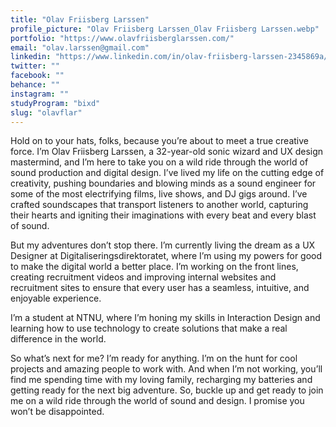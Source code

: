 ```yaml
---
title: "Olav Friisberg Larssen"
profile_picture: "Olav Friisberg Larssen_Olav Friisberg Larssen.webp"
portfolio: "https://www.olavfriisberglarssen.com/"
email: "olav.larssen@gmail.com"
linkedin: "https://www.linkedin.com/in/olav-friisberg-larssen-2345869a/"
twitter: ""
facebook: ""
behance: ""
instagram: ""
studyProgram: "bixd"
slug: "olavflar"
---
```


Hold on to your hats, folks, because you’re about to meet a true creative force. I’m Olav Friisberg Larssen, a 32-year-old sonic wizard and UX design mastermind, and I’m here to take you on a wild ride through the world of sound production and digital design. I’ve lived my life on the cutting edge of creativity, pushing boundaries and blowing minds as a sound engineer for some of the most electrifying films, live shows, and DJ gigs around. I’ve crafted soundscapes that transport listeners to another world, capturing their hearts and igniting their imaginations with every beat and every blast of sound.

But my adventures don’t stop there. I’m currently living the dream as a UX Designer at Digitaliseringsdirektoratet, where I’m using my powers for good to make the digital world a better place. I’m working on the front lines, creating recruitment videos and improving internal websites and recruitment sites to ensure that every user has a seamless, intuitive, and enjoyable experience.

I’m a student at NTNU, where I’m honing my skills in Interaction Design and learning how to use technology to create solutions that make a real difference in the world.

So what’s next for me? I’m ready for anything. I’m on the hunt for cool projects and amazing people to work with. And when I’m not working, you’ll find me spending time with my loving family, recharging my batteries and getting ready for the next big adventure. So, buckle up and get ready to join me on a wild ride through the world of sound and design. I promise you won’t be disappointed.

